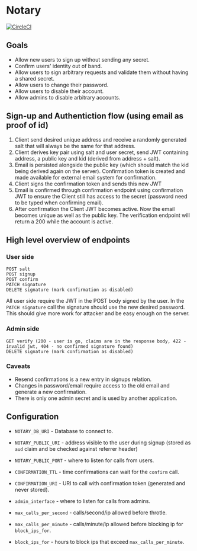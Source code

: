 # Notary 

[![CircleCI](https://circleci.com/gh/Coinberry/notary.svg?style=svg&circle-token=e4d47b8b402667233594988ac1565ddd5ca5ac8f)](https://circleci.com/gh/Coinberry/notary)

## Goals

* Allow new users to sign up without sending any secret.
* Confirm users' identity out of band.
* Allow users to sign arbitrary requests and validate them without having a shared secret.
* Allow users to change their password.
* Allow users to disable their account.
* Allow admins to disable arbitrary accounts.

## Sign-up and Authentiction flow (using email as proof of id)

1. Client send desired unique address and receive a randomly generated salt that will always be the same for that address.
1. Client derives key pair using salt and user secret, send JWT containing address, a public key and kid (derived from address + salt).
1. Email is persisted alongside the public key (which should match the kid being derived again on the server). Confirmation token is created and made available for external email system for confirmation.
1. Client signs the confirmation token and sends this new JWT
1. Email is confirmed through confirmation endpoint using confirmation JWT to ensure the Client still has access to the secret (password need to be typed when confirming email).
1. After confirmation the Client JWT becomes active. Now the email becomes unique as well as the public key. The verification endpoint will return a 200 while the account is active.

## High level overview of endpoints

### User side
```
POST salt
POST signup
POST confirm
PATCH signature
DELETE signature (mark confirmation as disabled)
```

All user side require the JWT in the POST body signed by the user. In the `PATCH signature` call the signature should use the new desired password.
This should give more work for attacker and be easy enough on the server.

### Admin side
```
GET verify (200 - user is go, claims are in the response body, 422 - invalid jwt, 404 - no confirmed signature found)
DELETE signature (mark confirmation as disabled)
```

### Caveats

* Resend confirmations is a new entry in signups relation.
* Changes in password/email require access to the old email and generate a new confirmation.
* There is only one admin secret and is used by another application.

## Configuration

* `NOTARY_DB_URI` - Database to connect to.
* `NOTARY_PUBLIC_URI` - address visible to the user during signup (stored as `aud` claim and be checked against referrer header)
* `NOTARY_PUBLIC_PORT` - where to listen for calls from users.

* `CONFIRMATION_TTL` - time confirmations can wait for the `confirm` call.
* `CONFIRMATION_URI` - URI to call with confirmation token (generated and never stored).
* `admin_interface` - where to listen for calls from admins.
* `max_calls_per_second` - calls/second/ip allowed before throtle.
* `max_calls_per_minute` - calls/minute/ip allowed before blocking ip for `block_ips_for`.
* `block_ips_for` - hours to block ips that exceed `max_calls_per_minute`.
